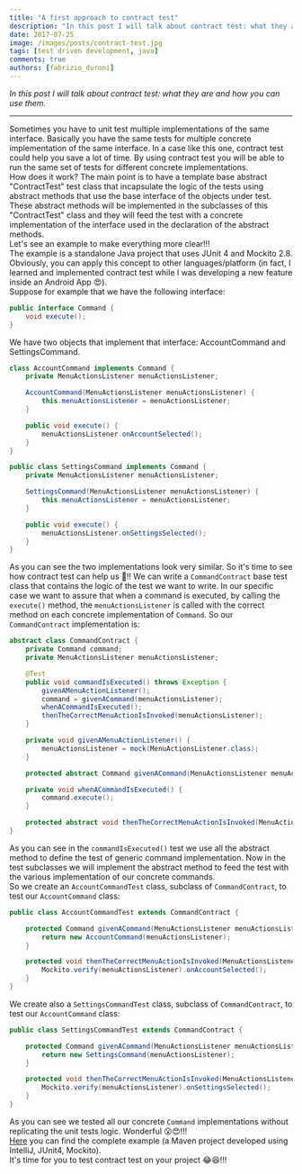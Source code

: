 ```yaml
---
title: "A first approach to contract test"
description: "In this post I will talk about contract test: what they are and how you can use them."
date: 2017-07-25
image: /images/posts/contract-test.jpg
tags: [test driven development, java]
comments: true
authors: [fabrizio_duroni]
---
```


*In this post I will talk about contract test: what they are and how you can use them.*

---

Sometimes you have to unit test multiple implementations of the same interface. Basically you have the same tests for
multiple concrete implementation of the same interface. In a case like this one, contract test could help you save a lot
of time. By using contract test you will be able to run the same set of tests for different concrete implementations.  
How does it work? The main point is to have a template base abstract "ContractTest" test class that incapsulate the
logic of the tests using abstract methods that use the base interface of the objects under test. These abstract methods
will be implemented in the subclasses of this "ContractTest" class and they will feed the test with a concrete
implementation of the interface used in the declaration of the abstract methods.  
Let's see an example to make everything more clear!!!  
The example is a standalone Java project that uses JUnit 4 and Mockito 2.8. Obviously, you can apply this concept to
other languages/platform (in fact, I learned and implemented contract test while I was developing a new feature inside
an Android App :heart_eyes:).  
Suppose for example that we have the following interface:

```java
public interface Command {
    void execute();
}
```

We have two objects that implement that interface: AccountCommand and SettingsCommand.

```java
class AccountCommand implements Command {
    private MenuActionsListener menuActionsListener;

    AccountCommand(MenuActionsListener menuActionsListener) {
        this.menuActionsListener = menuActionsListener;
    }

    public void execute() {
        menuActionsListener.onAccountSelected();
    }
}

public class SettingsCommand implements Command {
    private MenuActionsListener menuActionsListener;

    SettingsCommand(MenuActionsListener menuActionsListener) {
        this.menuActionsListener = menuActionsListener;
    }

    public void execute() {
        menuActionsListener.onSettingsSelected();
    }
}
```

As you can see the two implementations look very similar. So it's time to see how contract test can help us :metal:!!
We can write a `CommandContract` base test class that contains the logic of the test we want to write. In our specific
case we want to assure that when a command is executed, by calling the `execute()` method, the `menuActionsListener` is
called with the correct method on each concrete implementation of `Command`. So our `CommandContract` implementation is:

```java
abstract class CommandContract {
    private Command command;
    private MenuActionsListener menuActionsListener;

    @Test
    public void commandIsExecuted() throws Exception {
        givenAMenuActionListener();
        command = givenACommand(menuActionsListener);
        whenACommandIsExecuted();
        thenTheCorrectMenuActionIsInvoked(menuActionsListener);
    }

    private void givenAMenuActionListener() {
        menuActionsListener = mock(MenuActionsListener.class);
    }

    protected abstract Command givenACommand(MenuActionsListener menuActionsListener);

    private void whenACommandIsExecuted() {
        command.execute();
    }

    protected abstract void thenTheCorrectMenuActionIsInvoked(MenuActionsListener menuActionsListener);
}
```

As you can see in the `commandIsExecuted()` test we use all the abstract method to define the test of generic command
implementation. Now in the test subclasses we will implement the abstract method to feed the test with the various
implementation of our concrete commands.  
So we create an `AccountCommandTest` class, subclass of `CommandContract`, to test our `AccountCommand` class:

```java
public class AccountCommandTest extends CommandContract {

    protected Command givenACommand(MenuActionsListener menuActionsListener) {
        return new AccountCommand(menuActionsListener);
    }

    protected void thenTheCorrectMenuActionIsInvoked(MenuActionsListener menuActionsListener) {
        Mockito.verify(menuActionsListener).onAccountSelected();
    }
}
```

We create also a `SettingsCommandTest` class, subclass of `CommandContract`, to test our `AccountCommand` class:

```java
public class SettingsCommandTest extends CommandContract {

    protected Command givenACommand(MenuActionsListener menuActionsListener) {
        return new SettingsCommand(menuActionsListener);
    }

    protected void thenTheCorrectMenuActionIsInvoked(MenuActionsListener menuActionsListener) {
        Mockito.verify(menuActionsListener).onSettingsSelected();
    }
}
```

As you can see we tested all our concrete `Command` implementations without replicating the unit tests logic.
Wonderful :open_mouth::heart_eyes:!!!  
[Here](https://github.com/chicio/Contract-Tests "Contract test java example") you can find the complete example (a Maven
project developed using IntelliJ, JUnit4, Mockito).  
It's time for you to test contract test on your project :joy::laughing:!!!
